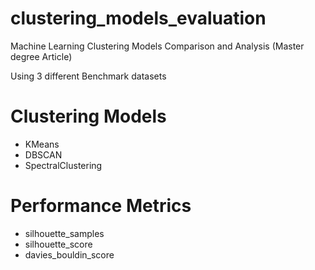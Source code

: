 # clustering_models_evaluation
Machine Learning Clustering Models Comparison and Analysis (Master degree Article)

Using 3 different Benchmark datasets

# Clustering Models
- KMeans
- DBSCAN
- SpectralClustering

# Performance Metrics
- silhouette_samples
- silhouette_score
- davies_bouldin_score
